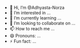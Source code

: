 - 👋 Hi, I’m @Adhyasta-Norza
- 👀 I’m interested in ...
- 🌱 I’m currently learning ...
- 💞️ I’m looking to collaborate on ...
- 📫 How to reach me ...
- 😄 Pronouns: ...
- ⚡ Fun fact: ...

<!---
Adhyasta-Norza/Adhyasta-Norza is a ✨ special ✨ repository because its `README.md` (this file) appears on your GitHub profile.
You can click the Preview link to take a look at your changes.
--->
